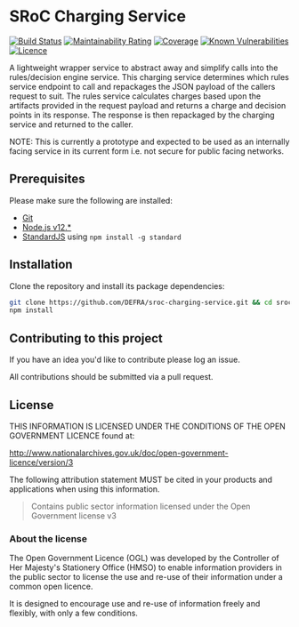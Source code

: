 # SRoC Charging Service

[![Build Status](https://travis-ci.com/DEFRA/sroc-charging-service.svg?branch=master)](https://travis-ci.com/DEFRA/sroc-charging-service)
[![Maintainability Rating](https://sonarcloud.io/api/project_badges/measure?project=DEFRA_sroc-charging-service&metric=sqale_rating)](https://sonarcloud.io/dashboard?id=DEFRA_sroc-charging-service)
[![Coverage](https://sonarcloud.io/api/project_badges/measure?project=DEFRA_sroc-charging-service&metric=coverage)](https://sonarcloud.io/dashboard?id=DEFRA_sroc-charging-service)
[![Known Vulnerabilities](https://snyk.io/test/github/DEFRA/sroc-charging-service/badge.svg)](https://snyk.io/test/github/DEFRA/sroc-charging-service)
[![Licence](https://img.shields.io/badge/Licence-OGLv3-blue.svg)](http://www.nationalarchives.gov.uk/doc/open-government-licence/version/3)

A lightweight wrapper service to abstract away and simplify calls into the rules/decision engine service. This charging service determines which rules service endpoint to call and repackages the JSON payload of the callers request to suit.  The rules service calculates charges based upon the artifacts provided in the request payload and returns a charge and decision points in its response. The response is then repackaged by the charging service and returned to the caller.

NOTE: This is currently a prototype and expected to be used as an internally facing service in its current form i.e. not secure for public facing networks.

## Prerequisites

Please make sure the following are installed:

- [Git](https://git-scm.com/book/en/v2/Getting-Started-Installing-Git)
- [Node.js v12.*](https://nodejs.org/en/)
- [StandardJS](https://standardjs.com/) using `npm install -g standard`

## Installation

Clone the repository and install its package dependencies:

```bash
git clone https://github.com/DEFRA/sroc-charging-service.git && cd sroc-charging-service
npm install
```

## Contributing to this project

If you have an idea you'd like to contribute please log an issue.

All contributions should be submitted via a pull request.

## License

THIS INFORMATION IS LICENSED UNDER THE CONDITIONS OF THE OPEN GOVERNMENT LICENCE found at:

<http://www.nationalarchives.gov.uk/doc/open-government-licence/version/3>

The following attribution statement MUST be cited in your products and applications when using this information.

>Contains public sector information licensed under the Open Government license v3

### About the license

The Open Government Licence (OGL) was developed by the Controller of Her Majesty's Stationery Office (HMSO) to enable information providers in the public sector to license the use and re-use of their information under a common open licence.

It is designed to encourage use and re-use of information freely and flexibly, with only a few conditions.
